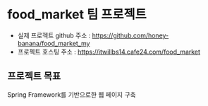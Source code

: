 # food_market 팀 프로젝트
- 실제 프로젝트 github 주소 : https://github.com/honey-banana/food_market_my
- 프로젝트 호스팅 주소 : https://itwillbs14.cafe24.com/food_market
## 프로젝트 목표
Spring Framework를 기반으로한 웹 페이지 구축


